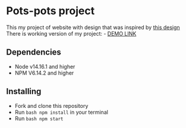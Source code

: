 # Pots-pots project
This my project of website with design that was inspired by [this design](https://www.figma.com/file/50zgLU65Mcd3MisFHMfLfx/POTR-POTS_FE-students?node-id=1760%3A281&mode=dev)
There is working version of my project:
    - [DEMO LINK](https://RodionSav.github.io/Pots-pots-project/)

## Dependencies
* Node v14.16.1 and higher
* NPM V6.14.2 and higher

## Installing
* Fork and clone this repository
* Run ```bash npm install``` in your terminal
* Run ```bash npm start```
  

